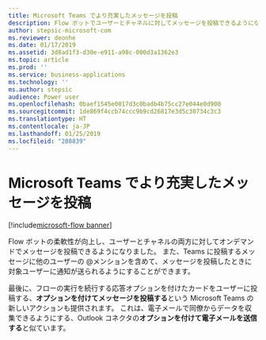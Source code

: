 ```yaml
---
title: Microsoft Teams でより充実したメッセージを投稿
description: Flow ボットでユーザーとチャネルに対してメッセージを投稿できるようになり、メッセージにアクション可能なオプションを含められるようになりました。
author: stepsic-microsoft-com
ms.reviewer: deonhe
ms.date: 01/17/2019
ms.assetid: 3d8ad1f3-d30e-e911-a98c-000d3a1362e3
ms.topic: article
ms.prod: ''
ms.service: business-applications
ms.technology: ''
ms.author: stepsic
audience: Power user
ms.openlocfilehash: 0baef1545e0017d3c0badb4b75cc27e044e0d900
ms.sourcegitcommit: 1de869f4ccb74ccc9b9cd26817e3d5c30734c3c3
ms.translationtype: HT
ms.contentlocale: ja-JP
ms.lasthandoff: 01/25/2019
ms.locfileid: "288839"
---
```

# <a name="post-richer-messages-in-microsoft-teams"></a>Microsoft Teams でより充実したメッセージを投稿


[!include[microsoft-flow banner](../includes/microsoft-flow.md)]

Flow ボットの柔軟性が向上し、ユーザーとチャネルの両方に対してオンデマンドでメッセージを投稿できるようになりました。 また、Teams に投稿するメッセージに他のユーザーの \@メンションを含めて、メッセージを投稿したときに対象ユーザーに通知が送られるようにすることができます。

最後に、フローの実行を続行する応答オプションを付けたカードをユーザーに投稿する、**オプションを付けてメッセージを投稿する**という Microsoft Teams の新しいアクションも提供されます。 これは、電子メールで同僚からデータを収集できるようにする、Outlook コネクタの**オプションを付けて電子メールを送信する**と似ています。